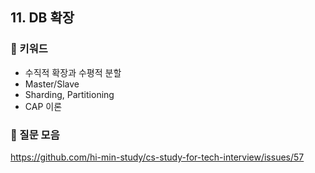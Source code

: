 ## 11. DB 확장
### 📍 키워드

- 수직적 확장과 수평적 분할
- Master/Slave
- Sharding, Partitioning
- CAP 이론

### 📍 질문 모음
https://github.com/hi-min-study/cs-study-for-tech-interview/issues/57